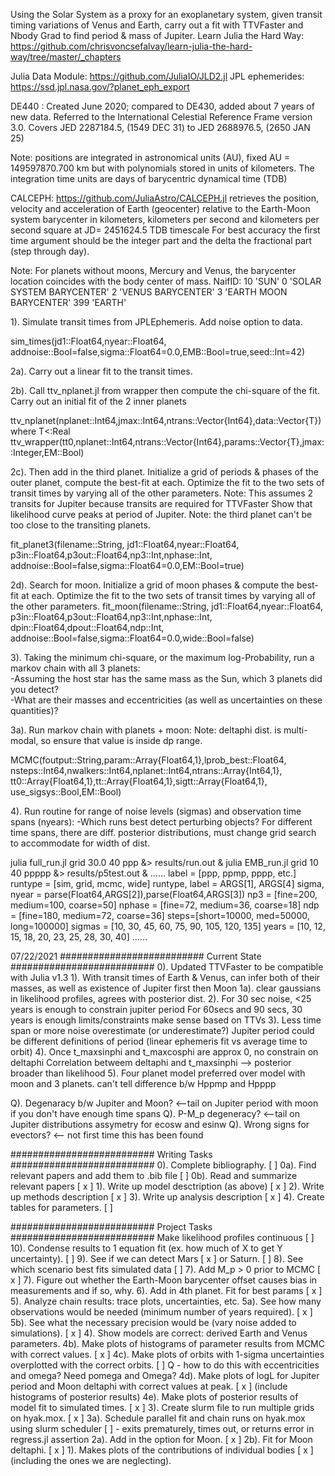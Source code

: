 Using the Solar System as a proxy for an exoplanetary system, 
given transit timing variations of Venus and Earth, carry out
a fit with TTVFaster and Nbody Grad to find period & mass of Jupiter.
Learn Julia the Hard Way:
https://github.com/chrisvoncsefalvay/learn-julia-the-hard-way/tree/master/_chapters

Julia Data Module:
https://github.com/JuliaIO/JLD2.jl
JPL ephemerides: https://ssd.jpl.nasa.gov/?planet_eph_export

DE440 : Created June 2020; compared to DE430, added about 7 years of new data.
        Referred to the International Celestial Reference Frame version 3.0.
        Covers JED 2287184.5, (1549 DEC 31) to JED 2688976.5, (2650 JAN 25)

Note: positions are integrated in astronomical units (AU), fixed AU = 149597870.700 km
but with polynomials stored in units of kilometers. 
The integration time units are days of barycentric dynamical time (TDB)


CALCEPH: https://github.com/JuliaAstro/CALCEPH.jl
retrieves the position, velocity and acceleration of Earth (geocenter) relative
to the Earth-Moon system barycenter in kilometers, kilometers per second and
kilometers per second square at JD= 2451624.5 TDB timescale 
For best accuracy the first time argument should be the integer part 
and the delta the fractional part (step through day).

Note: For planets without moons, Mercury and Venus, 
the barycenter location coincides with the body center of mass. 
NaifID: 
    10          'SUN'
    0           'SOLAR SYSTEM BARYCENTER'
    2           'VENUS BARYCENTER'
    3           'EARTH MOON BARYCENTER'
    399         'EARTH'

1). Simulate transit times from JPLEphemeris. Add noise option to data.

sim_times(jd1::Float64,nyear::Float64,
  addnoise::Bool=false,sigma::Float64=0.0,EMB::Bool=true,seed::Int=42)

2a). Carry out a linear fit to the transit times. 

2b). Call ttv_nplanet.jl from wrapper then compute the chi-square 
of the fit. Carry out an initial fit of the 2 inner planets

ttv_nplanet(nplanet::Int64,jmax::Int64,ntrans::Vector{Int64},data::Vector{T}) where T<:Real
ttv_wrapper(tt0,nplanet::Int64,ntrans::Vector{Int64},params::Vector{T},jmax::Integer,EM::Bool) 

2c). Then add in the third planet. Initialize a grid of periods & 
phases of the outer planet, compute the best-fit at each.
Optimize the fit to the two sets of transit times by varying all of the
other parameters. 
Note: This assumes 2 transits for Jupiter because transits are required for TTVFaster
Show that likelihood curve peaks at period of Jupiter.
Note: the third planet can't be too close to the transiting planets.

fit_planet3(filename::String,
    jd1::Float64,nyear::Float64,
    p3in::Float64,p3out::Float64,np3::Int,nphase::Int,
    addnoise::Bool=false,sigma::Float64=0.0,EM::Bool=true)

2d). Search for moon. Initialize a grid of moon phases & compute the best-fit at each.
Optimize the fit to the two sets of transit times by varying all of the
other parameters. 
fit_moon(filename::String,
  jd1::Float64,nyear::Float64,
  p3in::Float64,p3out::Float64,np3::Int,nphase::Int,
  dpin::Float64,dpout::Float64,ndp::Int, 
  addnoise::Bool=false,sigma::Float64=0.0,wide::Bool=false)

3).  Taking the minimum chi-square, or the maximum log-Probability,
run a markov chain with all 3 planets:  
-Assuming the host star has the same mass as the Sun, which 3 planets did you detect?  
-What are their masses and eccentricities (as well as uncertainties on these
quantities)?

3a). Run markov chain with planets + moon:
Note: deltaphi dist. is multi-modal, so ensure that value is inside dp range.

 MCMC(foutput::String,param::Array{Float64,1},lprob_best::Float64,
    nsteps::Int64,nwalkers::Int64,nplanet::Int64,ntrans::Array{Int64,1},
    tt0::Array{Float64,1},tt::Array{Float64,1},sigtt::Array{Float64,1},
    use_sigsys::Bool,EM::Bool) 

4).  Run routine for range of noise levels (sigmas) and observation time spans (nyears):
-Which runs best detect perturbing objects? 
For different time spans, there are diff. posterior distributions, 
must change grid search to accommodate for width of dist.

julia full_run.jl grid 30.0 40 ppp &> results/run.out &
julia EMB_run.jl grid 10 40 ppppp &> results/p5test.out &
......
label = [ppp, ppmp, pppp, etc.]
runtype = [sim, grid, mcmc, wide]
runtype, label = ARGS[1], ARGS[4]
sigma, nyear = parse(Float64,ARGS[2]),parse(Float64,ARGS[3])
np3 = [fine=200, medium=100, coarse=50]     <!-- test=10 -->
nphase = [fine=72, medium=36, coarse=18]    <!-- test=10 -->
ndp = [fine=180, medium=72, coarse=36]      <!-- test=10 -->
steps=[short=10000, med=50000, long=100000] <!-- test=1000 -->
sigmas = [10, 30, 45, 60, 75, 90, 105, 120, 135] <!-- which of these are realistic? -->
years = [10, 12, 15, 18, 20, 23, 25, 28, 30, 40] <!-- how often to check results? -->
......

07/22/2021
##########################	Current State	##########################
0). Updated TTVFaster to be compatible with Julia v1.3
1). With transit times of Earth & Venus, can infer both of
their masses, as well as existence of Jupiter first then Moon
1a). clear gaussians in likelihood profiles, agrees with posterior dist.
2). For 30 sec noise, <25 years is enough to constrain jupiter period
    For 60secs and 90 secs, 30 years is enough
        limits/constraints make sense based on TTVs
3). Less time span or more noise overestimate (or underestimate?) Jupiter period
        could be different definitions of period (linear ephemeris fit vs average time to orbit)
4). Once t_maxsinphi and t_maxcosphi are approx 0, no constrain on deltaphi
    Correlation betweem deltaphi and t_maxsinphi --> posterior broader than likelihood
5). Four planet model preferred over model with moon and 3 planets. 
        can't tell difference b/w Hppmp and Hpppp

Q). Degenaracy b/w Jupiter and Moon? <--tail on Jupiter period with moon
        if you don't have enough time spans
Q). P-M_p degeneracy? <--tail on Jupiter distributions
        assymetry for ecosw and esinw
Q). Wrong signs for evectors? <-- not first time this has been found

##########################	Writing Tasks	##########################
0). Complete bibliography. [  ]
0a). Find relevant papers and add them to .bib file [  ]
0b). Read and summarize relevant papers [ x ]
1). Write up model desctription (as above) [ x ]
2). Write up methods description [ x ]
3). Write up analysis description [ x ]
4). Create tables for parameters. [  ]

##########################  Project Tasks ##########################
Make likelihood profiles continuous [ ]
10). Condense results to 1 equation fit (ex. how much of X to get Y uncertainty). [  ]
9). See if we can detect Mars [ x ] or Saturn. [  ]
8). See which scenario best fits simulated data [ ]
7). Add M_p > 0 prior to MCMC [ x ]
7). Figure out whether the Earth-Moon barycenter offset causes
bias in measurements and if so, why.
6). Add in 4th planet. Fit for best params [ x ]
5). Analyze chain results: trace plots, uncertainties, etc.
5a). See how many observations would be needed (minimum number of years required). [ x ]
5b). See what the necessary precision would be (vary noise added to simulations). [ x ]
4). Show models are correct: derived Earth and Venus parameters.
4b). Make plots of histograms of parameter results from MCMC with correct values. [ x ]
4c). Make plots of orbits with 1-sigma uncertainties overplotted with the correct orbits. [  ] Q   - how to do this with eccentricities and omega? Need pomega and Omega?
4d). Make plots of logL for Jupiter period and Moon deltaphi with correct values at peak. [ x ] 
    (include histograms of posterior results) 
4e). Make plots of posterior results of model fit to simulated times. [ x ] 
3). Create slurm file to run multiple grids on hyak.mox. [ x ] 
3a). Schedule parallel fit and chain runs on hyak.mox using slurm scheduler [  ]
     - exits prematurely, times out, or returns error in regress.jl assertion
2a). Add in the option for Moon. [ x ]
2b). Fit for Moon deltaphi. [ x ]
1). Makes plots of the contributions of individual bodies [ x ]
    (including the ones we are neglecting).      
<!-- 
##########################  Optional Tasks  ##########################
Q: What really limits timing precision of Earth & Venus
about the Sun? 
3a). Could use existing telescope precision info
3a). Figure out what the actual expected timing precision
would be (limited by stellar noise -- related to Tyler's work). 
Q: The masses inferred with sufficient data are good, although
still a bit more discrepant than I would like. need to implement an N-body fit?
4a). Using TTVFaster for first estimate, do NBody Gradient fit. 
4b). Refine TTVFaster estimates from finding Jupiter by applying NbodyGradient.
(should get better parameters for the masses of Venus and Earth)
Heirarchy example for Solar System:
Sun Venus Earth Moon Jupiter Saturn ....
indices = [[-1, 1, 0, 0, 0, 0],  # SUN & VENUS orbit in a binary
           [ 0, 0,-1, 1, 0, 0],  # EARTH & MOON orbit in a binary 
           [-1,-1, 1, 1, 0, 0],  # SUN & VENUS orbit about them 
           [-1,-1,-1,-1, 1, 0],  # (optional) Jupiter orbits about them
           [-1,-1,-1,-1,-1, 1],  # (optional) etc...
           [ 1, 1, 1, 1, 1, 1]]  # center of mass of the system
4c). Compare TTVFaster and NBody Grad fits. 
5a). Figure out how to speed things up so I can do a global
search, and explore duration & error bar dependence. 
5b). Do inverse matrix fitting for linear parameters (Jupiter period & Moon deltaphi) to speed things up (might be more robust).
5c). Maybe make a type to hold the pre-computed Laplace coefficents,
and pass this to routines, or create a closure for this.
6). From posteriors, show how well we can measure mean insolation. 
7). Show that model is correct either way (Moon first then Jupiter). 
    - unrealistic because it's more likely that the giant planet would be discovered first since it's easier
8a). Make model of actual transit light curves (as opposed to just transit times).
8b). Show how well constrained densities are (for Earth and Venus).
8c). Show how well constrained densities are for Sun.
-->